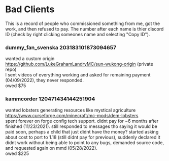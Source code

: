 # Bad Clients 

This is a record of people who commissioned something from me, got the work, and then refused to pay. The number after each name is thier discord ID (check by right clicking someones name and selecting "Copy ID"). 

### dummy_fan_svenska 203183101873094657

wanted a custom origin  
https://github.com/LukeGrahamLandryMC/sun-wukong-origin (private repo)  
I sent videos of everything working and asked for remaining payment (04/09/2022), they never responded.  
owed $75 

### kammcorder 120471434144251904

wanted lobsters generating resources like mystical agriculture  
https://www.curseforge.com/minecraft/mc-mods/dem-lobsters  
spent forever on forge config tech support. didnt pay for ~6 months after finished (11/23/2021). still responded to messages tho saying it would be paid soon, perhaps a child that just didnt have the money? started asking about cost to port to 1.18 (still didnt pay for previous), suddenly declared it didnt work without being able to point to any bugs, demanded source code, and requested again on mmd (05/28/2022).  
owed $225